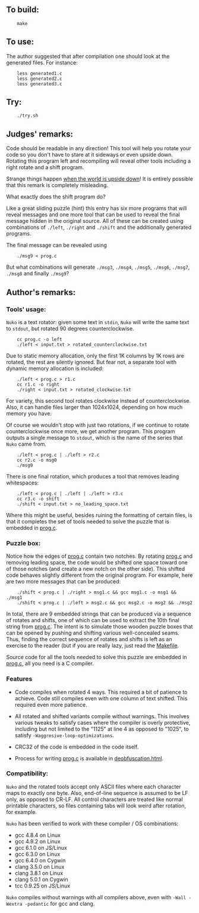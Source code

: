 ## To build:

``` <!---sh-->
    make
```


## To use:

The author suggested that after compilation one should look at the generated
files. For instance:

``` <!---sh-->
    less generated1.c
    less generated2.c
    less generated3.c
```


## Try:

``` <!---sh-->
    ./try.sh
```


## Judges' remarks:

Code should be readable in any direction! This tool will help you rotate your
code so you don't have to stare at it sideways or even upside down. Rotating
this program left and recompiling will reveal other tools including a right rotate
and a shift program.

Strange things happen [when the world is upside
down](https://en.wikipedia.org/wiki/Wacky_Wednesday_&#x28;book&#x29;)! It is entirely possible
that this remark is completely misleading.

What exactly does the shift program do?

Like a great sliding puzzle (hint) this entry has six more programs that will
reveal messages and one more tool that can be used to reveal the final message
hidden in the original source.  All of these can be created using combinations
of `./left`, `./right` and `./shift` and the additionally generated programs.

The final message can be revealed using

``` <!---sh-->
    ./msg9 < prog.c
```

But what combinations will generate `./msg3`, `./msg4`, `./msg5`, `./msg6`,
`./msg7`, `./msg8` and finally `./msg9`?


## Author's remarks:

### Tools' usage:

`Nuko` is a text rotator: given some text in `stdin`, `Nuko` will write the
same text to `stdout`, but rotated 90 degrees counterclockwise.

``` <!---sh-->
    cc prog.c -o left
    ./left < input.txt > rotated_counterclockwise.txt
```

Due to static memory allocation, only the first 1K columns by 1K rows
are rotated, the rest are silently ignored.  But fear not, a separate
tool with dynamic memory allocation is included:

``` <!---sh-->
    ./left < prog.c > r1.c
    cc r1.c -o right
    ./right < input.txt > rotated_clockwise.txt
```

For variety, this second tool rotates clockwise instead of
counterclockwise.  Also, it can handle files larger than 1024x1024,
depending on how much memory you have.

Of course we wouldn't stop with just two rotations, if we continue to
rotate counterclockwise once more, we get another program.  This
program outputs a single message to `stdout`, which is the name of the
series that `Nuko` came from.

``` <!---sh-->
    ./left < prog.c | ./left > r2.c
    cc r2.c -o msg0
    ./msg0
```

There is one final rotation, which produces a tool that removes
leading whitespaces:

``` <!---sh-->
    ./left < prog.c | ./left | ./left > r3.c
    cc r3.c -o shift
    ./shift < input.txt > no_leading_space.txt
```

Where this might be useful, besides ruining the formatting of certain
files, is that it completes the set of tools needed to solve the
puzzle that is embedded in [prog.c](%%REPO_URL%%/2018/yang/prog.c).


### Puzzle box:

Notice how the edges of [prog.c](%%REPO_URL%%/2018/yang/prog.c) contain two notches.  By rotating
[prog.c](%%REPO_URL%%/2018/yang/prog.c) and removing leading space, the code would be shifted one space
toward one of those notches (and create a new notch on the other
side).  This shifted code behaves slightly different from the original
program.  For example, here are two more messages that can be
produced:

``` <!---sh-->
    ./shift < prog.c | ./right > msg1.c && gcc msg1.c -o msg1 && ./msg1
    ./shift < prog.c | ./left > msg2.c && gcc msg2.c -o msg2 && ./msg2
```

In total, there are 9 embedded strings that can be produced via a
sequence of rotates and shifts, one of which can be used to extract
the 10th final string from [prog.c](%%REPO_URL%%/2018/yang/prog.c).  The intent is to simulate those
wooden puzzle boxes that can be opened by pushing and shifting various
well-concealed seams.  Thus, finding the correct sequence of rotates
and shifts is left as an exercise to the reader (but if you are really
lazy, just read the [Makefile](%%REPO_URL%%/2018/yang/Makefile).

Source code for all the tools needed to solve this puzzle are embedded
in [prog.c](%%REPO_URL%%/2018/yang/prog.c), all you need is a C compiler.


### Features

- Code compiles when rotated 4 ways.  This required a bit of patience to
achieve.  Code still compiles even with one column of text shifted.  This
required even more patience.

- All rotated and shifted variants compile without warnings.  This involves
various tweaks to satisfy cases where the compiler is overly protective, including
but not limited to the "1125" at line 4 as opposed to "1025", to satisfy
`-Waggresive-loop-optimizations`.

- CRC32 of the code is embedded in the code itself.

- Process for writing [prog.c](%%REPO_URL%%/2018/yang/prog.c) is available in
[deobfuscation.html](deobfuscation.html).


### Compatibility:

`Nuko` and the rotated tools accept only ASCII files where each
character maps to exactly one byte.  Also, end-of-line sequence is
assumed to be LF only, as opposed to CR-LF.  All control characters
are treated like normal printable characters, so files containing tabs
will look weird after rotation, for example.

`Nuko` has been verified to work with these compiler / OS combinations:

- gcc 4.8.4 on Linux
- gcc 4.9.2 on Linux
- gcc 6.1.0 on JS/Linux
- gcc 6.3.0 on Linux
- gcc 6.4.0 on Cygwin
- clang 3.5.0 on Linux
- clang 3.8.1 on Linux
- clang 5.0.1 on Cygwin
- tcc 0.9.25 on JS/Linux

`Nuko` compiles without warnings with all compilers above, even with
`-Wall -Wextra -pedantic` for gcc and clang.

<!--

    Copyright © 1984-2024 by Landon Curt Noll. All Rights Reserved.

    You are free to share and adapt this file under the terms of this license:

        Creative Commons Attribution-ShareAlike 4.0 International (CC BY-SA 4.0)

    For more information, see:

        https://creativecommons.org/licenses/by-sa/4.0/

-->
